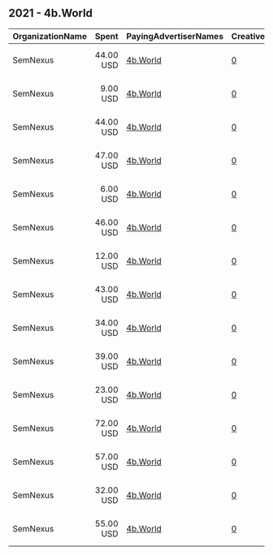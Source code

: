 ## 2021 - 4b.World 
|OrganizationName|Spent|PayingAdvertiserNames|CreativeUrls|Impressions|Genders|AgeBrackets|CountryCodes|BillingAddresses|CandidateBallotInformation|
|:---|---:|:---|:---|---:|:---|:---|:---|:---|:---|
|SemNexus|44.00 USD|[4b.World](2021/4b.World.md)|[0](https://www.snap.com/political-ads/asset/175d8bfcd441138b09b4f906c4b17015cac51f5635731b0c410b6b6c533173c1?mediaType=mp4)|27,109||18+|united states|"175 Varick ,New York,10014,US"||
|SemNexus|9.00 USD|[4b.World](2021/4b.World.md)|[0](https://www.snap.com/political-ads/asset/09fa7dc8973b59275888ce1a6a6097a9085ae6e5f531a3b919056a36eb4d8f19?mediaType=mp4)|4,026||18+|united states|"175 Varick ,New York,10014,US"||
|SemNexus|44.00 USD|[4b.World](2021/4b.World.md)|[0](https://www.snap.com/political-ads/asset/175d8bfcd441138b09b4f906c4b17015cac51f5635731b0c410b6b6c533173c1?mediaType=mp4)|29,476||18-26|united states|"175 Varick ,New York,10014,US"||
|SemNexus|47.00 USD|[4b.World](2021/4b.World.md)|[0](https://www.snap.com/political-ads/asset/d7f08e11b2162a0b092cb6cd2b24371c878bc764d15ad68912a3a5fd47f336ed?mediaType=mp4)|165,584||18-26|united states|"175 Varick ,New York,10014,US"||
|SemNexus|6.00 USD|[4b.World](2021/4b.World.md)|[0](https://www.snap.com/political-ads/asset/09fa7dc8973b59275888ce1a6a6097a9085ae6e5f531a3b919056a36eb4d8f19?mediaType=mp4)|3,404||18+|united states|"175 Varick ,New York,10014,US"||
|SemNexus|46.00 USD|[4b.World](2021/4b.World.md)|[0](https://www.snap.com/political-ads/asset/175d8bfcd441138b09b4f906c4b17015cac51f5635731b0c410b6b6c533173c1?mediaType=mp4)|24,180||18+|united states|"175 Varick ,New York,10014,US"||
|SemNexus|12.00 USD|[4b.World](2021/4b.World.md)|[0](https://www.snap.com/political-ads/asset/d7f08e11b2162a0b092cb6cd2b24371c878bc764d15ad68912a3a5fd47f336ed?mediaType=mp4)|6,375||18+|united states|"175 Varick ,New York,10014,US"||
|SemNexus|43.00 USD|[4b.World](2021/4b.World.md)|[0](https://www.snap.com/political-ads/asset/bd4f740f57ce3e9b0387408aab1efa7c9103de44ebbac40148e849880f726b79?mediaType=mp4)|6,554||18+|united states|"175 Varick ,New York,10014,US"||
|SemNexus|34.00 USD|[4b.World](2021/4b.World.md)|[0](https://www.snap.com/political-ads/asset/d7f08e11b2162a0b092cb6cd2b24371c878bc764d15ad68912a3a5fd47f336ed?mediaType=mp4)|10,660||18+|united states|"175 Varick ,New York,10014,US"||
|SemNexus|39.00 USD|[4b.World](2021/4b.World.md)|[0](https://www.snap.com/political-ads/asset/001e79c3f485ff0e5e7736646ef8cf75054e2da3efe9d34482925aff4d7a4b1c?mediaType=mp4)|24,995||18+|united states|"175 Varick ,New York,10014,US"||
|SemNexus|23.00 USD|[4b.World](2021/4b.World.md)|[0](https://www.snap.com/political-ads/asset/bd4f740f57ce3e9b0387408aab1efa7c9103de44ebbac40148e849880f726b79?mediaType=mp4)|6,687||18+|united states|"175 Varick ,New York,10014,US"||
|SemNexus|72.00 USD|[4b.World](2021/4b.World.md)|[0](https://www.snap.com/political-ads/asset/09fa7dc8973b59275888ce1a6a6097a9085ae6e5f531a3b919056a36eb4d8f19?mediaType=mp4)|32,283||18-26|united states|"175 Varick ,New York,10014,US"||
|SemNexus|57.00 USD|[4b.World](2021/4b.World.md)|[0](https://www.snap.com/political-ads/asset/cb8df8b60d60db956339ac4668139cd908528db3fb175a504ebe76b538a126e6?mediaType=mp4)|38,463||18-26|united states|"175 Varick ,New York,10014,US"||
|SemNexus|32.00 USD|[4b.World](2021/4b.World.md)|[0](https://www.snap.com/political-ads/asset/8a6b637526c7f0a38a4d1f02850ccd0ad88b5f3393b5d38738004b51294e1c47?mediaType=mp4)|6,575||18-26|united states|"175 Varick ,New York,10014,US"||
|SemNexus|55.00 USD|[4b.World](2021/4b.World.md)|[0](https://www.snap.com/political-ads/asset/7ba29369446f749090ebd86d711cf6cfcef4810c0d4890c6a6d35b1d73e3fc34?mediaType=mp4)|42,583||18+|united states|"175 Varick ,New York,10014,US"||
